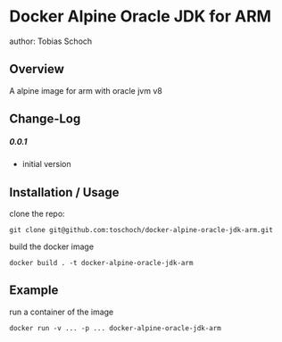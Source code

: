 Docker Alpine Oracle JDK for ARM
===============================
author: Tobias Schoch

Overview
--------

A alpine image for arm with oracle jvm v8


Change-Log
----------
##### 0.0.1
* initial version


Installation / Usage
--------------------
clone the repo:

```
git clone git@github.com:toschoch/docker-alpine-oracle-jdk-arm.git
```
build the docker image
```
docker build . -t docker-alpine-oracle-jdk-arm
```

Example
-------

run a container of the image
```
docker run -v ... -p ... docker-alpine-oracle-jdk-arm
```